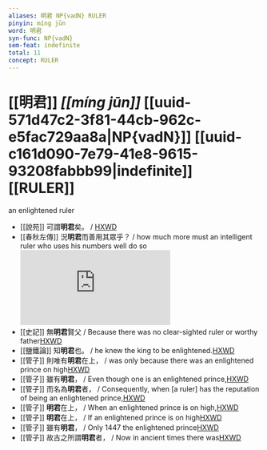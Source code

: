 ```yaml
---
aliases: 明君 NP{vadN} RULER
pinyin: míng jūn
word: 明君
syn-func: NP{vadN}
sem-feat: indefinite
total: 11
concept: RULER 
---
```

# [[明君]] *[[míng jūn]]*  [[uuid-571d47c2-3f81-44cb-962c-e5fac729aa8a|NP{vadN}]] [[uuid-c161d090-7e79-41e8-9615-93208fabbb99|indefinite]] [[RULER]]
an enlightened ruler
 - [[說苑]] 可謂**明君**矣。 / [HXWD](https://hxwd.org/textview.html?location=CH1a0907_CHANT_001-22a.33)
 - [[春秋左傳]] 況**明君**而善用其眾乎？ / how much more must an intelligent ruler who uses his numbers well do so![HXWD](https://hxwd.org/textview.html?location=KR1e0001_tls_008-54a.9)
 - [[史記]] 無**明君**賢父 / Because there was no clear-sighted ruler or worthy father[HXWD](https://hxwd.org/textview.html?location=KR2a0001_tls_079-31a.19)
 - [[鹽鐵論]] 知**明君**也。 / he knew the king to be enlightened.[HXWD](https://hxwd.org/textview.html?location=KR3a0006_tls_002-30a.6)
 - [[管子]] 則唯有**明君**在上， / was only because there was an enlightened prince on high[HXWD](https://hxwd.org/textview.html?location=KR3c0001_tls_008-157a.9)
 - [[管子]] 雖有**明君**， / Even though one is an enlightened prince,[HXWD](https://hxwd.org/textview.html?location=KR3c0001_tls_010-142a.2)
 - [[管子]] 而名為**明君**者， / Consequently, when [a ruler] has the reputation of being an enlightened prince,[HXWD](https://hxwd.org/textview.html?location=KR3c0001_tls_010-143a.2)
 - [[管子]] **明君**在上， / When an enlightened prince is on high,[HXWD](https://hxwd.org/textview.html?location=KR3c0001_tls_011-24a.2)
 - [[管子]] **明君**在上， / If an enlightened prince is on high[HXWD](https://hxwd.org/textview.html?location=KR3c0001_tls_011-39a.2)
 - [[管子]] 雖有**明君**， / Only 1447 the enlightened prince[HXWD](https://hxwd.org/textview.html?location=KR3c0001_tls_011-43a.4)
 - [[管子]] 故古之所謂**明君**者， / Now in ancient times there was[HXWD](https://hxwd.org/textview.html?location=KR3c0001_tls_015-223a.2)